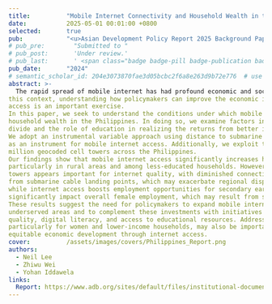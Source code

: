 ```yaml
---
title:          "Mobile Internet Connectivity and Household Wealth in the Philippines (Policy Report)"
date:           2025-05-01 00:01:00 +0800
selected:       true
pub:            "<u>Asian Development Policy Report 2025 Background Paper</u>, (May 2025)"
# pub_pre:        "Submitted to "
# pub_post:       'Under review.'
# pub_last:       ' <span class="badge badge-pill badge-publication badge-success">Spotlight</span>'
pub_date:       "2024"
# semantic_scholar_id: 204e3073870fae3d05bcbc2f6a8e263d9b72e776  # use this to retrieve citation count
abstract: >-
  The rapid spread of mobile internet has had profound economic and social consequences. In
this context, understanding how policymakers can improve the economic impact of internet
access is an important exercise.
In this paper, we seek to understand the conditions under which mobile internet access impacts
household wealth in the Philippines. In doing so, we examine factors including the urban/rural
divide and the role of education in realizing the returns from better internet connectivity.
We adopt an instrumental variable approach using distance to submarine cable landing points
as an instrument for mobile internet access. Additionally, we exploit the staggered rollout of 0.27
million geocoded cell towers across the Philippines.
Our findings show that mobile internet access significantly increases household wealth,
particularly in rural areas and among less-educated households. However, proximity to cell
towers appears important for internet quality, with diminished connectivity in regions farther
from submarine cable landing points, which may exacerbate regional disparities. Additionally,
while internet access boosts employment opportunities for secondary earners, it does not
significantly impact overall female employment, which may result from structural barriers.
These results suggest the need for policymakers to expand mobile internet coverage in
underserved areas and to complement these investments with initiatives to improve internet
quality, digital literacy, and access to educational resources. Addressing structural barriers,
particularly for women and lower-income households, may also be important for ensuring
equitable economic development through internet access.
cover:          /assets/images/covers/Philippines_Report.png
authors:
  - Neil Lee
  - Zhiwu Wei
  - Yohan Iddawela
links:
  Report: https://www.adb.org/sites/default/files/institutional-document/1052731/adpr2025bp-mobile-internet-connectivity-philippines.pdf
---
```

